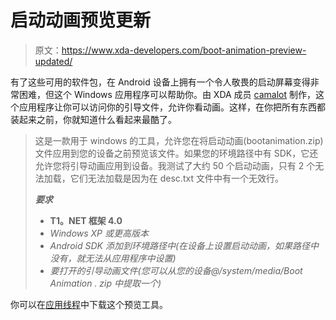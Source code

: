 # 启动动画预览更新

> 原文：<https://www.xda-developers.com/boot-animation-preview-updated/>

有了这些可用的软件包，在 Android 设备上拥有一个令人敬畏的启动屏幕变得非常困难，但这个 Windows 应用程序可以帮助你。由 XDA 成员 [camalot](http://forum.xda-developers.com/member.php?u=550831) 制作，这个应用程序让你可以访问你的引导文件，允许你看动画。这样，在你把所有东西都装起来之前，你就知道什么看起来最酷了。

> 这是一款用于 windows 的工具，允许您在将启动动画(bootanimation.zip)文件应用到您的设备之前预览该文件。如果您的环境路径中有 SDK，它还允许您将引导动画应用到设备。我测试了大约 50 个启动动画，只有 2 个无法加载，它们无法加载是因为在 desc.txt 文件中有一个无效行。
> 
> ***要求***
> 
> *   **T1。NET 框架 4.0**
> *   *Windows XP 或更高版本*
> *   *Android SDK 添加到环境路径中(在设备上设置启动动画，如果路径中没有，就无法从应用程序中设置)*
> *   *要打开的引导动画文件(您可以从您的设备@/system/media/Boot Animation . zip 中提取一个)*

你可以在[应用线程](http://forum.xda-developers.com/showthread.php?t=676385)中下载这个预览工具。